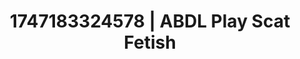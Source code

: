 ---
categories:
- Vore fantasy
- Sex Olympics
- Flushed cheeks
- Romantic kink
- Dirty mind games
image: /assets/images/1747183324578.webp
layout: post
seo:
  description: Featured content with premium Scat Fetish, ABDL Play. HD images available.
  keywords: Scat Fetish, ABDL Play
  og_image: /assets/images/1747183324578.webp
  schema_type: VisualArtwork
tags:
- ABDL Play
- Scat Fetish
- '#1747183324578'
title: 1747183324578 | ABDL Play Scat Fetish
---